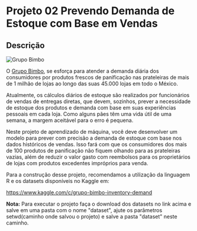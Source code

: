 # Projeto 02 Prevendo Demanda de Estoque com Base em Vendas

## Descrição

![Grupo Bimbo](https://upload.wikimedia.org/wikipedia/commons/5/5d/ORGANIZACION_GRUPO_BIMBO-01.png)

O [Grupo Bimbo](https://www.grupobimbo.com), se esforça para atender a demanda diária dos consumidores por produtos frescos de panificação nas prateleiras de mais de 1 milhão de lojas ao longo das suas 45.000 lojas em todo o México.

Atualmente, os cálculos diários de estoque são realizados por funcionários de vendas de entregas diretas, que devem, sozinhos, prever a necessidade de estoque dos produtos e demanda com base em suas experiências pessoais em cada loja. Como alguns pães têm uma vida útil de uma semana, a margem aceitável para o erro é pequena.

Neste projeto de aprendizado de máquina, você deve desenvolver um modelo para prever com precisão a demanda de estoque com base nos dados históricos de vendas. Isso fará com que os consumidores dos mais de 100 produtos de panificação não fiquem olhando para as prateleiras vazias, além de reduzir o valor gasto com reembolsos para os proprietários de lojas com produtos excedentes impróprios para venda.

Para a construção desse projeto, recomendamos a utilização da linguagem R e os datasets disponíveis no Kaggle em:

https://www.kaggle.com/c/grupo-bimbo-inventory-demand

**Nota:** Para executar o projeto faça o download dos datasets no link acima e salve em uma pasta com o nome "dataset", ajute os parâmetros setwd(caminho onde salvou o projeto) e salve a pasta "dataset" neste caminho. 
